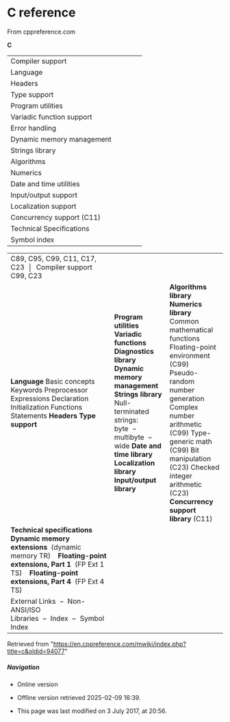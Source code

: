 # C reference

From cppreference.com

 ****C****

|  |  |  |  |  |
| --- | --- | --- | --- | --- |
| Compiler support | | | | |
| Language | | | | |
| Headers | | | | |
| Type support | | | | |
| Program utilities | | | | |
| Variadic function support | | | | |
| Error handling | | | | |
| Dynamic memory management | | | | |
| Strings library | | | | |
| Algorithms | | | | |
| Numerics | | | | |
| Date and time utilities | | | | |
| Input/output support | | | | |
| Localization support | | | | |
| Concurrency support (C11) | | | | |
| Technical Specifications | | | | |
| Symbol index | | | | |

|  |  |  |
| --- | --- | --- |
| C89, C95, C99, C11, C17, C23  │  Compiler support C99, C23 | | |
| ****Language****  Basic concepts  Keywords  Preprocessor  Expressions  Declaration  Initialization  Functions  Statements  ****Headers****  ****Type support**** | ****Program utilities****  ****Variadic functions****  ****Diagnostics library****  ****Dynamic memory management****  ****Strings library****  Null-terminated strings:     byte  −   multibyte  −   wide  ****Date and time library****  ****Localization library****  ****Input/output library**** | ****Algorithms library****  ****Numerics library****  Common mathematical functions  Floating-point environment (C99)  Pseudo-random number generation  Complex number arithmetic (C99)  Type-generic math (C99)  Bit manipulation (C23)  Checked integer arithmetic (C23)  ****Concurrency support library**** (C11) |
| ****Technical specifications**** ****Dynamic memory extensions****  (dynamic memory TR)     ****Floating-point extensions, Part 1****  (FP Ext 1 TS)     ****Floating-point extensions, Part 4****  (FP Ext 4 TS) | | |
| External Links  −  Non-ANSI/ISO Libraries  −  Index  −  Symbol Index | | |

Retrieved from "<https://en.cppreference.com/mwiki/index.php?title=c&oldid=94077>"

##### Navigation

- Online version
- Offline version retrieved 2025-02-09 16:39.

- This page was last modified on 3 July 2017, at 20:56.
